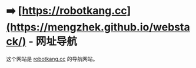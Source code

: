 # ➡️ [https://robotkang.cc](https://mengzhek.github.io/webstack/) - 网址导航

这个网站是 [robotkang.cc](https://robotkang.cc) 的导航网站。
